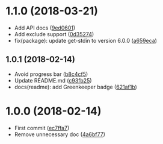 <a name="1.1.0"></a>
# 1.1.0 (2018-03-21)

* Add API docs ([9ed0601](https://github.com/Kikobeats/is-tracking-domain/commit/9ed0601))
* Add exclude support ([0d35274](https://github.com/Kikobeats/is-tracking-domain/commit/0d35274))
* fix(package): update get-stdin to version 6.0.0 ([a659eca](https://github.com/Kikobeats/is-tracking-domain/commit/a659eca))



<a name="1.0.1"></a>
## 1.0.1 (2018-02-14)

* Avoid progress bar ([b8c4cf5](https://github.com/Kikobeats/is-tracking-domain/commit/b8c4cf5))
* Update README.md ([c93fb25](https://github.com/Kikobeats/is-tracking-domain/commit/c93fb25))
* docs(readme): add Greenkeeper badge ([621af1b](https://github.com/Kikobeats/is-tracking-domain/commit/621af1b))



<a name="1.0.0"></a>
# 1.0.0 (2018-02-14)

* First commit ([ec7ffa7](https://github.com/Kikobeats/is-tracking-domain/commit/ec7ffa7))
* Remove unnecessary doc ([4a6bf77](https://github.com/Kikobeats/is-tracking-domain/commit/4a6bf77))



